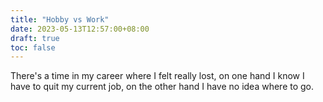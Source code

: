```yaml
---
title: "Hobby vs Work"
date: 2023-05-13T12:57:00+08:00
draft: true
toc: false
---
```


There's a time in my career where I felt really lost, on one hand I know I have to quit my current job, on the other hand I have no idea where to go.
